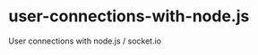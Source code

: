 user-connections-with-node.js
=============================

User connections with node.js / socket.io